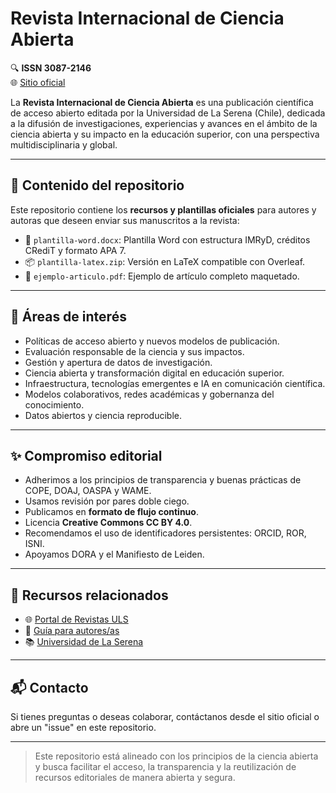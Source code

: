 # Revista Internacional de Ciencia Abierta

🔍 **ISSN 3087-2146**  
🌐 [Sitio oficial](https://revistas.userena.cl/index.php/cienciaabierta)

La **Revista Internacional de Ciencia Abierta** es una publicación científica de acceso abierto editada por la Universidad de La Serena (Chile), dedicada a la difusión de investigaciones, experiencias y avances en el ámbito de la ciencia abierta y su impacto en la educación superior, con una perspectiva multidisciplinaria y global.

---

## 📁 Contenido del repositorio

Este repositorio contiene los **recursos y plantillas oficiales** para autores y autoras que deseen enviar sus manuscritos a la revista:

- 📄 `plantilla-word.docx`: Plantilla Word con estructura IMRyD, créditos CRediT y formato APA 7.
- 📦 `plantilla-latex.zip`: Versión en LaTeX compatible con Overleaf.
- 📄 `ejemplo-articulo.pdf`: Ejemplo de artículo completo maquetado.

---

## 🧭 Áreas de interés

- Políticas de acceso abierto y nuevos modelos de publicación.
- Evaluación responsable de la ciencia y sus impactos.
- Gestión y apertura de datos de investigación.
- Ciencia abierta y transformación digital en educación superior.
- Infraestructura, tecnologías emergentes e IA en comunicación científica.
- Modelos colaborativos, redes académicas y gobernanza del conocimiento.
- Datos abiertos y ciencia reproducible.

---

## ✨ Compromiso editorial

- Adherimos a los principios de transparencia y buenas prácticas de COPE, DOAJ, OASPA y WAME.
- Usamos revisión por pares doble ciego.
- Publicamos en **formato de flujo continuo**.
- Licencia **Creative Commons CC BY 4.0**.
- Recomendamos el uso de identificadores persistentes: ORCID, ROR, ISNI.
- Apoyamos DORA y el Manifiesto de Leiden.

---

## 🔗 Recursos relacionados

- 🌐 [Portal de Revistas ULS](https://revistas.userena.cl/)
- 🧭 [Guía para autores/as](https://revistas.userena.cl/index.php/cienciaabierta/about/submissions)
- 📚 [Universidad de La Serena](https://userena.cl)

---

## 📬 Contacto

Si tienes preguntas o deseas colaborar, contáctanos desde el sitio oficial o abre un "issue" en este repositorio.

---

> Este repositorio está alineado con los principios de la ciencia abierta y busca facilitar el acceso, la transparencia y la reutilización de recursos editoriales de manera abierta y segura.
